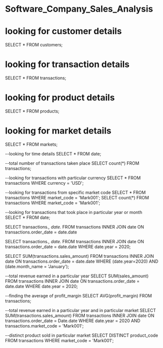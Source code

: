 # Software_Company_Sales_Analysis
# looking for customer details
SELECT * FROM customers;

# looking for transaction details
SELECT * FROM transactions;

# looking for product details
SELECT * FROM products;

# looking for market details
SELECT * FROM markets;

--looking for time details
SELECT * FROM date;

--total number of transactions taken place
SELECT count(*) FROM transactions;

--looking for transactions with particular currency
SELECT * FROM transactions WHERE currency = 'USD';

--looking for transactions from specific market code
SELECT * FROM transactions WHERE market_code = 'Mark001';
SELECT count(*) FROM transactions WHERE market_code = 'Mark001';

--looking for transactions that took place in particular year or month
SELECT * FROM date;

SELECT transactions.*, date.* 
FROM transactions 
	INNER JOIN date 
		ON transactions.order_date = date.date

SELECT transactions.*, date.* 
FROM transactions 
	INNER JOIN date 
		ON transactions.order_date = date.date WHERE date.year = 2020;

SELECT SUM(transactions.sales_amount) 
FROM transactions 
	INNER JOIN date 
		ON transactions.order_date = date.date 
		WHERE (date.year=2020) AND (date.month_name = 'January');

--total revenue earned in a particular year
SELECT SUM(sales_amount) 
FROM transactions 
	INNER JOIN date 
		ON transactions.order_date = date.date 
			WHERE date.year = 2020;
			

--finding the average of profit_margin
SELECT AVG(profit_margin) FROM transactions;

--total revenue earned in a particular year and in particular market
SELECT SUM(transactions.sales_amount)
FROM transactions 
	INNER JOIN date 
		ON transactions.order_date = Date.date 
			WHERE date.year = 2020 AND transactions.market_code = 'Mark001'; 

--distinct product sold in particular market
SELECT DISTINCT product_code FROM transactions WHERE market_code = 'Mark001';
